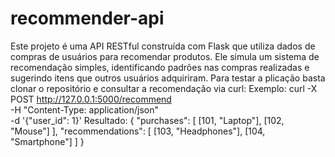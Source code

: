 # recommender-api
Este projeto é uma API RESTful construída com Flask que utiliza dados de compras de usuários para recomendar produtos. Ele simula um sistema de recomendação simples, identificando padrões nas compras realizadas e sugerindo itens que outros usuários adquiriram. 
Para testar  a plicação  basta clonar o  repositório e consultar  a recomendação  via curl:
Exemplo:
curl -X POST http://127.0.0.1:5000/recommend \
-H "Content-Type: application/json" \
-d '{"user_id": 1}'
Resultado:
{
    "purchases": [
        [101, "Laptop"],
        [102, "Mouse"]
    ],
    "recommendations": [
        [103, "Headphones"],
        [104, "Smartphone"]
    ]
}
